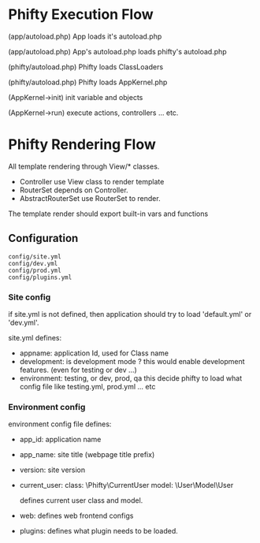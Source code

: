 # Phifty Execution Flow

(app/autoload.php) App loads it's autoload.php

(app/autoload.php)    App's autoload.php loads phifty's autoload.php

(phifty/autoload.php) Phifty loads ClassLoaders

(phifty/autoload.php) Phifty loads AppKernel.php


(AppKernel->init)    init variable and objects

(AppKernel->run)     execute actions, controllers ... etc. 


# Phifty Rendering Flow

All template rendering through View/* classes.

* Controller use View class to render template
* RouterSet depends on Controller.
* AbstractRouterSet use RouterSet to render.

The template render should export built-in vars and functions

## Configuration

    config/site.yml
    config/dev.yml
    config/prod.yml
    config/plugins.yml

### Site config

if site.yml is not defined, then application should try to load 'default.yml' or 'dev.yml'.

site.yml defines:

- appname: application Id, used for Class name
- development: is development mode ? this would enable development features. (even for testing or dev ...)
- environment: testing, or dev, prod, qa
     this decide phifty to load what config file like testing.yml, prod.yml ... etc

### Environment config 

environment config file defines:

- app_id: application name
- app_name: site title (webpage title prefix)
- version:  site version
- current_user:
    class: \Phifty\CurrentUser
    model: \User\Model\User

    defines current user class and model.

- web:
    defines web frontend configs

- plugins:
    defines what plugin needs to be loaded.


